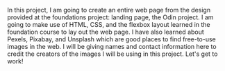 In this project, I am going to create an entire web page from the design provided at the foundations project: landing page, the Odin project. I am going to make use of HTML, CSS, and the flexbox layout learned in the foundation course to lay out the web page. I have also learned about Pexels, Pixabay, and Unsplash which are good places to find free-to-use images in the web. I will be giving names and contact information here to credit the creators of the images I will be using in this project. Let's get to work!